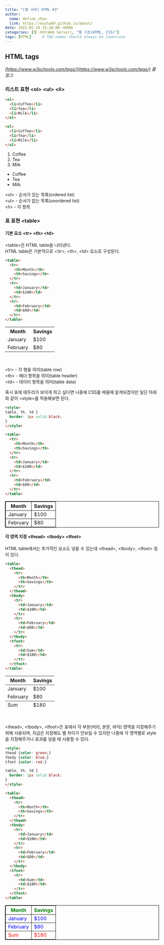 ```yaml
---
title: "[웹 서버] HTML #3"
author:
  name: define_chan
  link: https://eucha09.github.io/about/
date: 2022-02-10 15:28:00 +0900
categories: [웹 서버(Web Server), "웹 기초(HTML, CSS)"]
tags: [HTML]     # TAG names should always be lowercase
---
```


## **HTML tags**

_[https://www.w3schools.com/tags/](https://www.w3schools.com/tags/) 를 참고_

### **리스트 표현 \<ol\> \<ul\> \<li\>**

```html
<ol>
  <li>Coffee</li>
  <li>Tea</li>
  <li>Milk</li>
</ol>

<ul>
  <li>Coffee</li>
  <li>Tea</li>
  <li>Milk</li>
</ul>
```
<ol>
  <li>Coffee</li>
  <li>Tea</li>
  <li>Milk</li>
</ol>

<ul>
  <li>Coffee</li>
  <li>Tea</li>
  <li>Milk</li>
</ul>

\<ol\> - 순서가 있는 목록(ordered list)   
\<ul\> - 순서가 없는 목록(unordered list)   
\<li\> - 각 항목   

### **표 표현 \<table\>**

#### **기본 요소 \<tr\> \<th\> \<td\>**

\<table\>은 HTML table을 나타낸다.   
HTML table은 기본적으로 <\tr\>, \<th\>, \<td\> 요소로 구성된다.   

```html
<table>
  <tr>
    <th>Month</th>
    <th>Savings</th>
  </tr>
  <tr>
    <td>January</td>
    <td>$100</td>
  </tr>
  <tr>
    <td>February</td>
    <td>$80</td>
  </tr>
</table>
```
<table style=" ">
  <tr>
    <th style=" ">Month</th>
    <th style=" ">Savings</th>
  </tr>
  <tr>
    <td style=" ">January</td>
    <td style=" ">$100</td>
  </tr>
  <tr>
    <td style=" ">February</td>
    <td style=" ">$80</td>
  </tr>
</table>
<br>

\<tr\> - 각 행을 의미(table row)   
\<th\> - 해더 항목을 의미(table header)   
\<td\> - 데이터 항목을 의미(table data)   

혹시 표에 테두리가 보이게 하고 싶다면 나중에 CSS를 배울때 알게되겠지만 일단 아래와 같이 \<style\>를 적용해보면 된다.   

```html
<style>
table, th, td {
  border: 1px solid black;
}
</style>

<table>
  <tr>
    <th>Month</th>
    <th>Savings</th>
  </tr>
  <tr>
    <td>January</td>
    <td>$100</td>
  </tr>
  <tr>
    <td>February</td>
    <td>$80</td>
  </tr>
</table>
```
<table style="border: 1px solid black;">
  <tr>
    <th style="border: 1px solid black;">Month</th>
    <th style="border: 1px solid black;">Savings</th>
  </tr>
  <tr>
    <td style="border: 1px solid black;">January</td>
    <td style="border: 1px solid black;">$100</td>
  </tr>
  <tr>
    <td style="border: 1px solid black;">February</td>
    <td style="border: 1px solid black;">$80</td>
  </tr>
</table>

#### **각 영역 지정 \<thead\> \<tbody\> \<tfoot\>**

HTML table에서는 추가적인 요소도 넣을 수 있는데 \<thead\>, \<tbody\>, \<tfoot\> 등이 있다.   

```html
<table>
  <thead>
    <tr>
      <th>Month</th>
      <th>Savings</th>
    </tr>
  </thead>
  <tbody>
    <tr>
      <td>January</td>
      <td>$100</td>
    </tr>
    <tr>
      <td>February</td>
      <td>$80</td>
    </tr>
  </tbody>
  <tfoot>
    <tr>
      <td>Sum</td>
      <td>$180</td>
    </tr>
  </tfoot>
</table>
```
<table style=" ">
  <thead>
    <tr>
      <th>Month</th>
      <th>Savings</th>
    </tr>
  </thead>
  <tbody>
    <tr>
      <td>January</td>
      <td>$100</td>
    </tr>
    <tr>
      <td>February</td>
      <td>$80</td>
    </tr>
  </tbody>
  <tfoot>
    <tr>
      <td>Sum</td>
      <td>$180</td>
    </tr>
  </tfoot>
</table>
<br>

\<thead\>, \<tbody\>, \<tfoot\>은 표에서 각 부분(머리, 본문, 바닥) 영역을 지정해주기 위해 사용되며, 지금은 지정해도 별 차이가 안보일 수 있지만 나중에 각 영역별로 style을 지정해주거나 효과를 넣을 때 사용할 수 있다.

```html
<style>
thead {color: green;}
tbody {color: blue;}
tfoot {color: red;}

table, th, td {
  border: 1px solid black;
}
</style>

<table>
  <thead>
    <tr>
      <th>Month</th>
      <th>Savings</th>
    </tr>
  </thead>
  <tbody>
    <tr>
      <td>January</td>
      <td>$100</td>
    </tr>
    <tr>
      <td>February</td>
      <td>$80</td>
    </tr>
  </tbody>
  <tfoot>
    <tr>
      <td>Sum</td>
      <td>$180</td>
    </tr>
  </tfoot>
</table>
```
<table style="border: 1px solid black;">
  <thead style="color: green;">
    <tr>
      <th style="border: 1px solid black;">Month</th>
      <th style="border: 1px solid black;">Savings</th>
    </tr>
  </thead>
  <tbody style="color: blue;">
    <tr>
      <td style="border: 1px solid black;">January</td>
      <td style="border: 1px solid black;">$100</td>
    </tr>
    <tr>
      <td style="border: 1px solid black;">February</td>
      <td style="border: 1px solid black;">$80</td>
    </tr>
  </tbody>
  <tfoot style="color: red;">
    <tr>
      <td style="border: 1px solid black;">Sum</td>
      <td style="border: 1px solid black;">$180</td>
    </tr>
  </tfoot>
</table>
